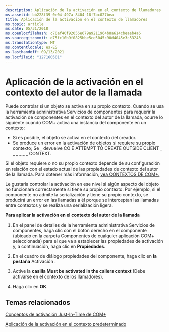 ```yaml
---
description: Aplicación de la activación en el contexto de llamadores
ms.assetid: bb228f39-0e04-497a-8404-18f7bc027bea
title: Aplicación de la activación en el contexto de llamadores
ms.topic: article
ms.date: 05/31/2018
ms.openlocfilehash: c70af40f92056e679a9211964b8a614cbeaeb4a6
ms.sourcegitcommit: d75fc10b9f0825bbe5ce5045c90d4045e3c53243
ms.translationtype: MT
ms.contentlocale: es-ES
ms.lasthandoff: 09/13/2021
ms.locfileid: "127160501"
---
```

# <a name="enforcing-activation-in-the-callers-context"></a>Aplicación de la activación en el contexto del autor de la llamada

Puede controlar si un objeto se activa en su propio contexto. Cuando se usa la herramienta administrativa Servicios de componentes para requerir la activación de componentes en el contexto del autor de la llamada, ocurre lo siguiente cuando COM+ activa una instancia del componente en un contexto:

-   Si es posible, el objeto se activa en el contexto del creador.
-   Se produce un error en la activación de objetos si requiere su propio contexto; Se \_ devuelve CO E ATTEMPT TO CREATE OUTSIDE CLIENT \_ \_ \_ \_ \_ \_ CONTEXT.

Si el objeto requiere o no su propio contexto depende de su configuración en relación con el estado actual de las propiedades de contexto del autor de la llamada. Para obtener más información, [vea CONTEXTOS DE COM+.](com--contexts.md)

Le gustaría controlar la activación en ese nivel si algún aspecto del objeto no funcionara correctamente si tiene su propio contexto. Por ejemplo, si el componente no admite la serialización y tiene su propio contexto, se producirá un error en las llamadas a él porque se interceptan las llamadas entre contextos y se realiza una serialización ligera.

**Para aplicar la activación en el contexto del autor de la llamada**

1.  En el panel de detalles de la herramienta administrativa Servicios  de componentes, haga clic con el botón derecho en el componente (ubicado en la carpeta Componentes de cualquier aplicación COM+ seleccionada) para el que va a establecer las propiedades de activación y, a continuación, haga clic en **Propiedades**.

2.  En el cuadro de diálogo propiedades del componente, haga clic en **la pestaña** Activación .

3.  Active la **casilla Must be activated in the callers context** (Debe activarse en el contexto de los llamadores).

4.  Haga clic en **OK**.

## <a name="related-topics"></a>Temas relacionados

<dl> <dt>

[Conceptos de activación Just-In-Time de COM+](com--just-in-time-activation-concepts.md)
</dt> <dt>

[Aplicación de la activación en el contexto predeterminado](enforcing-activation-in-the-default-context.md)
</dt> </dl>

 

 



